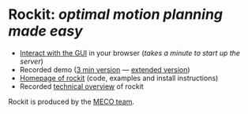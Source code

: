 # Rockit: _optimal motion planning made easy_

 * [Interact with the GUI](https://mybinder.org/v2/gh/meco-group/rockit_demo/main?urlpath=rockit_demo%2Findex.html) in your browser (_takes a minute to start up the server_)
 * Recorded demo ([3 min version](tba) &mdash; [extended version](tba))
 * [Homepage of rockit](https://gitlab.kuleuven.be/meco-software/rockit) (code, examples and install instructions)
 * Recorded [technical overview](https://youtu.be/dS4U_k6B904) of rockit

Rockit is produced by the [MECO team](https://www.mech.kuleuven.be/en/pma/research/meco).



